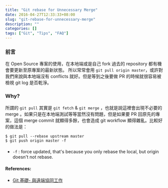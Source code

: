 ```yaml
---
title: "Git rebase for Unnecessary Merge"
date: 2016-04-27T12:33:33+08:00
slug: "git-rebase-for-unnecessary-merge"
description: ""
categories: []
tags: ["Git", "Tips", "FAQ"]
---
```


### 前言
在 Open Source 專案的使用，在本地端或是自己 fork 過去的 repository 都有機會要更新至原專案的最新狀態。
所以常常會用 `git pull origin master`，或許對我們來說與本地端沒有 conflicts 就好。但是等到之後要做 PR 的時候就很容易被檢視 git log 是否乾淨。

### Why?
所謂的 `git pull` 其實是 `git fetch` & `git merge` ，也就是說這裡會出現不必要的 merge 。如果只是在本地端測試等等當然沒有問題，但是如果要 PR 回原先的專案，這個 merge commit 就顯得多餘，也會造成 git workflow 顯得雜亂。比較好的做法是：
    
    $ git pull --rebase upstream master
    $ git push origin master -f
    
#### 
- `-f` : force updated, that's because you only rebase the local, but origin doesn't not rebase.

#### References:
- [Git 基礎- 與遠端協同工作](https://git-scm.com/book/zh-tw/v1/Git-%E5%9F%BA%E7%A4%8E-%E8%88%87%E9%81%A0%E7%AB%AF%E5%8D%94%E5%90%8C%E5%B7%A5%E4%BD%9C)